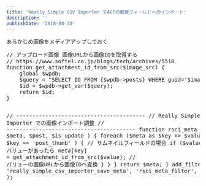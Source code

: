 ```yaml
---
title: 'Really Simple CSV Importer でACFの画像フィールドへのインポート'
description: ''
publishDate: '2018-08-30'
---
```


<p>あらかじめ画像をメディアアップしておく</p>
<pre class="brush: php; title: ; notranslate" title="">// アップロード画像 画像URLから画像IDを取得する
// https://www.softel.co.jp/blogs/tech/archives/5510
function get_attachment_id_from_src($image_src) {
	global $wpdb;
	$query = "SELECT ID FROM {$wpdb-&gt;posts} WHERE guid='$image_src'";
	$id = $wpdb-&gt;get_var($query);
	return $id;
}

// ----------------------------------------
// Really Simple CSV Importer での画像インポート調整
// ----------------------------------------
function rsci_meta_filter( $meta, $post, $is_update ) {
	foreach ($meta as $key =&gt; $value) {
		if ( $key == 'post_thumb' ) { // サムネイルフィールドの場合
			if ($value) { // バリューがあったら
				$meta[$key] = get_attachment_id_from_src($value); // バリューの画像URLから画像IDへ変換
			}
		}
	}
	return $meta;
}
add_filter( 'really_simple_csv_importer_save_meta', 'rsci_meta_filter', 10, 3 );</pre>

